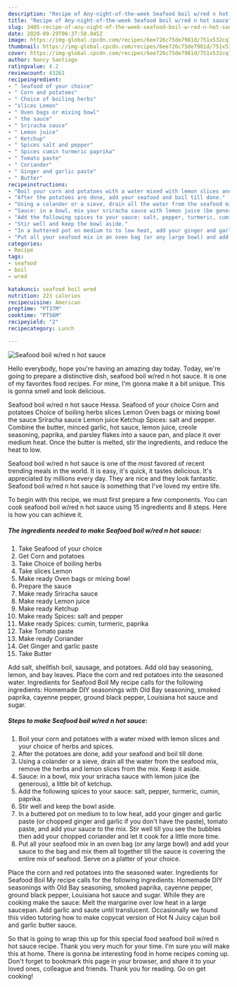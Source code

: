 ```yaml
---
description: "Recipe of Any-night-of-the-week Seafood boil w/red n hot sauce"
title: "Recipe of Any-night-of-the-week Seafood boil w/red n hot sauce"
slug: 3405-recipe-of-any-night-of-the-week-seafood-boil-w-red-n-hot-sauce
date: 2020-09-29T06:37:58.845Z
image: https://img-global.cpcdn.com/recipes/6ee726c75de7981d/751x532cq70/seafood-boil-wred-n-hot-sauce-recipe-main-photo.jpg
thumbnail: https://img-global.cpcdn.com/recipes/6ee726c75de7981d/751x532cq70/seafood-boil-wred-n-hot-sauce-recipe-main-photo.jpg
cover: https://img-global.cpcdn.com/recipes/6ee726c75de7981d/751x532cq70/seafood-boil-wred-n-hot-sauce-recipe-main-photo.jpg
author: Nancy Santiago
ratingvalue: 4.2
reviewcount: 43261
recipeingredient:
- " Seafood of your choice"
- " Corn and potatoes"
- " Choice of boiling herbs"
- "slices Lemon"
- " Oven bags or mixing bowl"
- " the sauce"
- " Sriracha sauce"
- " Lemon juice"
- " Ketchup"
- " Spices salt and pepper"
- " Spices cumin turmeric paprika"
- " Tomato paste"
- " Coriander"
- " Ginger and garlic paste"
- " Butter"
recipeinstructions:
- "Boil your corn and potatoes with a water mixed with lemon slices and your choice of herbs and spices."
- "After the potatoes are done, add your seafood and boil till done."
- "Using a colander or a sieve, drain all the water from the seafood mix, remove the herbs and lemon slices from the mix. Keep it aside."
- "Sauce: in a bowl, mix your sriracha sauce with lemon juice (be generous), a little bit of ketchup."
- "Add the following spices to your sauce: salt, pepper, turmeric, cumin, paprika."
- "Stir well and keep the bowl aside."
- "In a buttered pot on medium to to low heat, add your ginger and garlic paste (or chopped ginger and garlic if you don&#39;t have the paste), tomato paste, and add your sauce to the mix. Stir well till you see the bubbles then add your chopped coriander and let it cook for a little more time."
- "Put all your seafood mix in an oven bag (or any large bowl) and add your sauce to the bag and mix them all together till the sauce is covering the entire mix of seafood. Serve on a platter of your choice."
categories:
- Recipe
tags:
- seafood
- boil
- wred

katakunci: seafood boil wred 
nutrition: 223 calories
recipecuisine: American
preptime: "PT37M"
cooktime: "PT56M"
recipeyield: "2"
recipecategory: Lunch

---
```



![Seafood boil w/red n hot sauce](https://img-global.cpcdn.com/recipes/6ee726c75de7981d/751x532cq70/seafood-boil-wred-n-hot-sauce-recipe-main-photo.jpg)

Hello everybody, hope you're having an amazing day today. Today, we're going to prepare a distinctive dish, seafood boil w/red n hot sauce. It is one of my favorites food recipes. For mine, I'm gonna make it a bit unique. This is gonna smell and look delicious.

Seafood boil w/red n hot sauce Hessa. Seafood of your choice Corn and potatoes Choice of boiling herbs slices Lemon Oven bags or mixing bowl the sauce Sriracha sauce Lemon juice Ketchup Spices: salt and pepper. Combine the butter, minced garlic, hot sauce, lemon juice, creole seasoning, paprika, and parsley flakes into a sauce pan, and place it over medium heat. Once the butter is melted, stir the ingredients, and reduce the heat to low.

Seafood boil w/red n hot sauce is one of the most favored of recent trending meals in the world. It is easy, it's quick, it tastes delicious. It's appreciated by millions every day. They are nice and they look fantastic. Seafood boil w/red n hot sauce is something that I've loved my entire life.


To begin with this recipe, we must first prepare a few components. You can cook seafood boil w/red n hot sauce using 15 ingredients and 8 steps. Here is how you can achieve it.

<!--inarticleads1-->

##### The ingredients needed to make Seafood boil w/red n hot sauce:

1. Take  Seafood of your choice
1. Get  Corn and potatoes
1. Take  Choice of boiling herbs
1. Take slices Lemon
1. Make ready  Oven bags or mixing bowl
1. Prepare  the sauce
1. Make ready  Sriracha sauce
1. Make ready  Lemon juice
1. Make ready  Ketchup
1. Make ready  Spices: salt and pepper
1. Make ready  Spices: cumin, turmeric, paprika
1. Take  Tomato paste
1. Make ready  Coriander
1. Get  Ginger and garlic paste
1. Take  Butter


Add salt, shellfish boil, sausage, and potatoes. Add old bay seasoning, lemon, and bay leaves. Place the corn and red potatoes into the seasoned water. Ingredients for Seafood Boil My recipe calls for the following ingredients: Homemade DIY seasonings with Old Bay seasoning, smoked paprika, cayenne pepper, ground black pepper, Louisiana hot sauce and sugar. 

<!--inarticleads2-->

##### Steps to make Seafood boil w/red n hot sauce:

1. Boil your corn and potatoes with a water mixed with lemon slices and your choice of herbs and spices.
1. After the potatoes are done, add your seafood and boil till done.
1. Using a colander or a sieve, drain all the water from the seafood mix, remove the herbs and lemon slices from the mix. Keep it aside.
1. Sauce: in a bowl, mix your sriracha sauce with lemon juice (be generous), a little bit of ketchup.
1. Add the following spices to your sauce: salt, pepper, turmeric, cumin, paprika.
1. Stir well and keep the bowl aside.
1. In a buttered pot on medium to to low heat, add your ginger and garlic paste (or chopped ginger and garlic if you don&#39;t have the paste), tomato paste, and add your sauce to the mix. Stir well till you see the bubbles then add your chopped coriander and let it cook for a little more time.
1. Put all your seafood mix in an oven bag (or any large bowl) and add your sauce to the bag and mix them all together till the sauce is covering the entire mix of seafood. Serve on a platter of your choice.


Place the corn and red potatoes into the seasoned water. Ingredients for Seafood Boil My recipe calls for the following ingredients: Homemade DIY seasonings with Old Bay seasoning, smoked paprika, cayenne pepper, ground black pepper, Louisiana hot sauce and sugar. While they are cooking make the sauce: Melt the margarine over low heat in a large saucepan. Add garlic and saute until translucent. Occasionally we found this video tutoring how to make copycat version of Hot N Juicy cajun boil and garlic butter sauce. 

So that is going to wrap this up for this special food seafood boil w/red n hot sauce recipe. Thank you very much for your time. I'm sure you will make this at home. There is gonna be interesting food in home recipes coming up. Don't forget to bookmark this page in your browser, and share it to your loved ones, colleague and friends. Thank you for reading. Go on get cooking!
